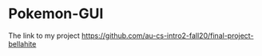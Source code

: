# Pokemon-GUI
The link to my project
https://github.com/au-cs-intro2-fall20/final-project-bellahite
